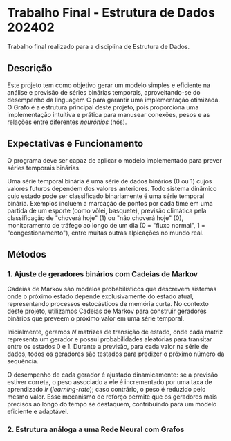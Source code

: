 # Trabalho Final - Estrutura de Dados 202402
Trabalho final realizado para a disciplina de Estrutura de Dados.

## Descrição
Este projeto tem como objetivo gerar um modelo simples e eficiente na análise e previsão de séries binárias temporais, aproveitando-se do desempenho da linguagem C para garantir uma implementação otimizada.
O Grafo é a estrutura principal deste projeto, pois proporciona uma implementação intuitiva e prática para manusear conexões, pesos e as relações entre diferentes *neurônios* (nós).

## Expectativas e Funcionamento
O programa deve ser capaz de aplicar o modelo implementado para prever séries temporais binárias.

Uma série temporal binária é uma série de dados binários (0 ou 1) cujos valores futuros dependem dos valores anteriores. Todo sistema dinâmico cujo estado pode ser classificado binariamente é uma série temporal binária.
Exemplos incluem a marcação de pontos por cada time em uma partida de um esporte (como vôlei, basquete), previsão climática pela classificação de "choverá hoje" (1) ou "não choverá hoje" (0), monitoramento de tráfego ao longo de um dia (0 = "fluxo normal", 1 = "congestionamento"), entre muitas outras alpicações no mundo real.

## Métodos
### 1. Ajuste de geradores binários com Cadeias de Markov
Cadeias de Markov são modelos probabilísticos que descrevem sistemas onde o próximo estado depende exclusivamente do estado atual, representando processos estocásticos de memória curta. No contexto deste projeto, utilizamos Cadeias de Markov para construir geradores binários que preveem o próximo valor em uma série temporal.

Inicialmente, geramos $N$ matrizes de transição de estado, onde cada matriz representa um gerador e possui probabilidades aleatórias para transitar entre os estados $0$ e $1$. Durante a previsão, para cada valor na série de dados, todos os geradores são testados para predizer o próximo número da sequência.

O desempenho de cada gerador é ajustado dinamicamente: se a previsão estiver correta, o peso associado a ele é incrementado por uma taxa de aprendizado $lr$ (*learning-rate*); caso contrário, o peso é reduzido pelo mesmo valor. Esse mecanismo de reforço permite que os geradores mais precisos ao longo do tempo se destaquem, contribuindo para um modelo eficiente e adaptável.

### 2. Estrutura análoga a uma Rede Neural com Grafos

